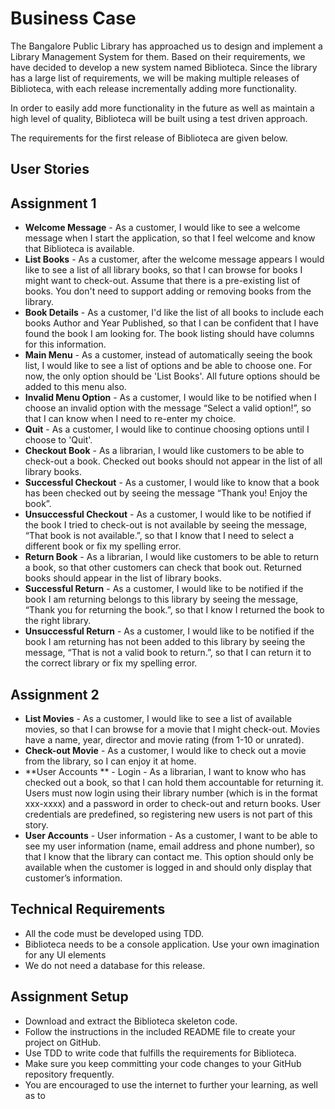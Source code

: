 # Business Case

The Bangalore Public Library has approached us to design and implement a Library Management System for them. Based on their requirements, we have decided to develop a new system named Biblioteca. Since the library has a large list of requirements, we will be making multiple releases of Biblioteca, with each release incrementally adding more functionality.

In order to easily add more functionality in the future as well as maintain a high level of quality, Biblioteca will be built using a test driven approach.

The requirements for the first release of Biblioteca are given below.

## User Stories

## Assignment 1
- **Welcome Message**  - As a customer, I would like to see a welcome message when I start the application, so that I feel welcome and know that Biblioteca is available.
- **List Books** - As a customer, after the welcome message appears I would like to see a list of all library books, so that I can browse for books I might want to check-out. Assume that there is a pre-existing list of books. You don't need to support adding or removing books from the library.
- **Book Details** - As a customer, I'd like the list of all books to include each books Author and Year Published, so that I can be confident that I have found the book I am looking for. The book listing should have columns for this information.
- **Main Menu**  - As a customer, instead of automatically seeing the book list, I would like to see a list of options and be able to choose one. For now, the only option should be 'List Books'. All future options should be added to this menu also.
- **Invalid Menu Option** - As a customer, I would like to be notified when I choose an invalid option with the message “Select a valid option!”, so that I can know when I need to re-enter my choice.
- **Quit** - As a customer, I would like to continue choosing options until I choose to 'Quit'.
- **Checkout Book** - As a librarian, I would like customers to be able to check-out a book. Checked out books should not appear in the list of all library books.
- **Successful Checkout** - As a customer, I would like to know that a book has been checked out by seeing the message “Thank you! Enjoy the book”.
- **Unsuccessful Checkout** - As a customer, I would like to be notified if the book I tried to check-out is not available by seeing the message, “That book is not available.”, so that I know that I need to select a different book or fix my spelling error.
- **Return Book** - As a librarian, I would like customers to be able to return a book, so that other customers can check that book out. Returned books should appear in the list of library books.
- **Successful Return** - As a customer, I would like to be notified if the book I am returning belongs to this library by seeing the message, “Thank you for returning the book.”, so that I know I returned the book to the right library.
- **Unsuccessful Return** - As a customer, I would like to be notified if the book I am returning has not been added to this library by seeing the message, “That is not a valid book to return.”, so that I can return it to the correct library or fix my spelling error.

## Assignment 2
- **List Movies** - As a customer, I would like to see a list of available movies, so that I can browse for a movie that I might check-out. Movies have a name, year, director and movie rating (from 1-10 or unrated).
- **Check-out Movie** - As a customer, I would like to check out a movie from the library, so I can enjoy it at home.
- **User Accounts ** - Login - As a librarian, I want to know who has checked out a book, so that I can hold them accountable for returning it. Users must now login using their library number (which is in the format xxx-xxxx) and a password in order to check-out and return books. User credentials are predefined, so registering new users is not part of this story.
- **User Accounts** - User information - As a customer, I want to be able to see my user information (name, email address and phone number), so that I know that the library can contact me. This option should only be available when the customer is logged in and should only display that customer’s information.

## Technical Requirements
- All the code must be developed using TDD.
- Biblioteca needs to be a console application. Use your own imagination for any UI elements
- We do not need a database for this release.

## Assignment Setup
- Download and extract the Biblioteca skeleton code.
- Follow the instructions in the included README file to create your project on GitHub.
- Use TDD to write code that fulfills the requirements for Biblioteca.
- Make sure you keep committing your code changes to your GitHub repository frequently.
- You are encouraged to use the internet to further your learning, as well as to